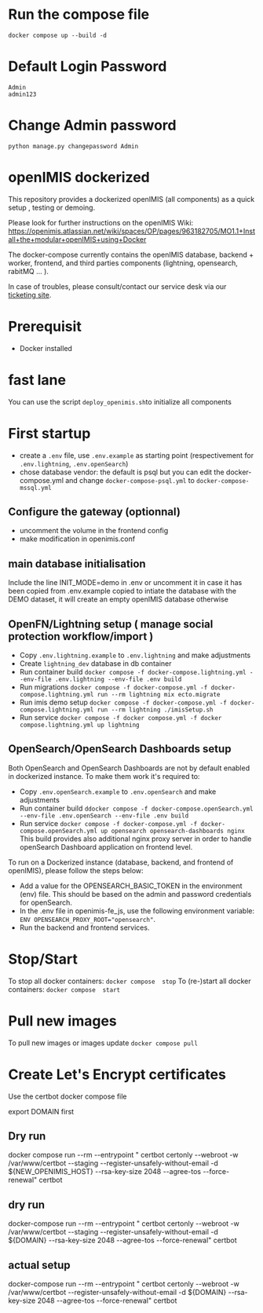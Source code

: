 
# Run the compose file

```
docker compose up --build -d
```

# Default Login Password 

```
Admin
admin123
```

# Change Admin password

```
python manage.py changepassword Admin

```



# openIMIS dockerized

 This repository provides a dockerized openIMIS (all components) as a quick setup , testing or demoing.
 

 Please look for further instructions on the openIMIS Wiki: https://openimis.atlassian.net/wiki/spaces/OP/pages/963182705/MO1.1+Install+the+modular+openIMIS+using+Docker

 
 The docker-compose currently contains the openIMIS database, backend + worker, frontend, and third parties components (lightning, opensearch, rabitMQ ... ).

 

In case of troubles, please consult/contact our service desk via our [ticketing site](https://openimis.atlassian.net/servicedesk/customer).

# Prerequisit
- Docker installed


# fast lane

 You can use the script `deploy_openimis.sh`to initialize all components

# First startup

* create a `.env` file, use `.env.example` as starting point (respectivement for `.env.lightning`, `.env.openSearch`)
* chose database vendor: the default is psql but you can edit the docker-compose.yml and change `docker-compose-psql.yml` to  `docker-compose-mssql.yml`


## Configure the gateway (optionnal)
  
* uncomment the volume in the frontend config
* make modification in openimis.conf


## main database initialisation

Include the line INIT_MODE=demo in .env or uncomment it in case it has been copied from .env.example copied to intiate the database with the DEMO dataset, it will create an empty openIMIS database otherwise


## OpenFN/Lightning setup ( manage social protection workflow/import )

  * Copy `.env.lightning.example` to `.env.lightning` and make adjustments 
  * Create `lightning_dev` database in db container 
  * Run container build `docker compose -f docker-compose.lightning.yml --env-file .env.lightning --env-file .env build`
  * Run migrations `docker compose -f docker-compose.yml -f docker-compose.lightning.yml run --rm lightning mix ecto.migrate`
  * Run imis demo setup `docker compose -f docker-compose.yml -f docker-compose.lightning.yml run --rm lightning ./imisSetup.sh`
  * Run service `docker compose -f docker compose.yml -f docker compose.lightning.yml up lightning`

## OpenSearch/OpenSearch Dashboards setup 
Both OpenSearch and OpenSearch Dashboards are not by default enabled in dockerized instance. To make them work it's required to: 
  * Copy `.env.openSearch.example` to `.env.openSearch` and make adjustments
  * Run container build `ddocker compose -f docker-compose.openSearch.yml --env-file .env.openSearch --env-file .env build`
  * Run service `docker compose -f docker-compose.yml -f docker-compose.openSearch.yml up opensearch opensearch-dashboards nginx`
This build provides also additional nginx proxy server in order to handle openSearch Dashboard application on frontend level. 

To run on a Dockerized instance (database, backend, and frontend of openIMIS), please follow the steps below:
  * Add a value for the OPENSEARCH_BASIC_TOKEN in the environment (env) file. This should be based on the admin and password credentials for openSearch.
  * In the .env file in openimis-fe_js, use the following environment variable: `ENV OPENSEARCH_PROXY_ROOT="opensearch"`.
  * Run the backend and frontend services.

# Stop/Start

To stop all docker containers: `docker compose  stop`
To (re-)start all docker containers: `docker compose  start` 

# Pull new images

To pull new images or images update `docker compose pull` 

# Create Let's Encrypt certificates

Use the certbot docker compose file

export DOMAIN first

## Dry run 
docker compose run --rm --entrypoint "  certbot certonly --webroot -w /var/www/certbot  --staging  --register-unsafely-without-email  -d  ${NEW_OPENIMIS_HOST}    --rsa-key-size 2048     --agree-tos     --force-renewal" certbot

## dry run 
docker-compose run --rm --entrypoint "  certbot certonly --webroot -w /var/www/certbot  --staging  --register-unsafely-without-email  -d  ${DOMAIN}    --rsa-key-size 2048     --agree-tos     --force-renewal" certbot

## actual setup

docker-compose run --rm --entrypoint "  certbot certonly --webroot -w /var/www/certbot    --register-unsafely-without-email  -d  ${DOMAIN}    --rsa-key-size 2048     --agree-tos     --force-renewal" certbot

